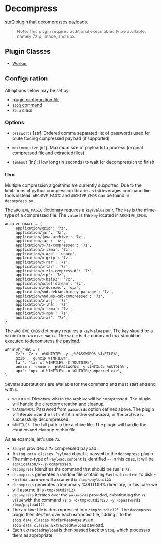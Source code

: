 # Decompress

[stoQ](https://stoq-framework.readthedocs.io/en/latest/index.html) plugin that decompresses payloads.

> Note: This plugin requires additional executables to be available, namely 7zip, unace, and upx.

## Plugin Classes

- [Worker](https://stoq-framework.readthedocs.io/en/latest/dev/workers.html)

## Configuration

All options below may be set by:

- [plugin configuration file](https://stoq-framework.readthedocs.io/en/latest/dev/plugin_overview.html#configuration)
- [`stoq` command](https://stoq-framework.readthedocs.io/en/latest/gettingstarted.html#plugin-options)
- [`Stoq` class](https://stoq-framework.readthedocs.io/en/latest/dev/core.html?highlight=plugin_opts#using-providers)

### Options

- `passwords` [str]: Ordered comma separated list of passwords used for brute forcing compressed payload (if supported)

- `maximum_size` [int]: Maximum size of payloads to process (original compressed file and extracted files)

- `timeout` [int]: How long (in seconds) to wait for decompression to finish

### Use

Multiple compression algorithms are currently supported. Due to the limitations of python compression libraries, `stoQ` leverages command line tools instead. `ARCHIVE_MAGIC` and `ARCHIVE_CMDS` can be found in `decompress.py`.

The `ARCHIVE_MAGIC` dictionary requires a `key`/`value` pair. The `key` is the mime-type of a compressed file. The `value` is the `key` located in `ARCHIVE_CMDS`.

    ARCHIVE_MAGIC = {
        'application/gzip': '7z',
        'application/jar': '7z',
        'application/java-archive': '7z',
        'application/rar': '7z',
        'application/x-7z-compressed': '7z',
        'application/x-lzma': '7z',
        'application/x-ace': 'unace',
        'application/x-gzip': '7z',
        'application/x-rar': '7z',
        'application/x-tar': '7z',
        'application/x-zip-compressed': '7z',
        'application/zip': '7z',
        'application/x-bzip2': '7z',
        'application/octet-stream': '7z',
        'application/x-dosexec': 'upx',
        'application/vnd.debian.binary-package': '7z',
        'application/vnd.ms-cab-compressed': '7z',
        'application/x-arj': '7z',
        'application/x-lha': '7z',
        'application/x-lzma': '7z',
        'application/x-rpm': '7z',
        'application/x-xz': '7z',
    }

The `ARCHIVE_CMDS` dictionary requires a `key`/`value` pair. The `key` should be a `value` from `ARCHIVE_MAGIC`. The `value` is the command that should be executed to decompress the payload.

    ARCHIVE_CMDS = {
        '7z': '7z x -o%OUTDIR% -y -p%PASSWORD% %INFILE%',
        'gzip': 'gunzip %INFILE%',
        'tar': 'tar xf %INFILE% -C %OUTDIR%',
        'unace': 'unace x -p%PASSWORD% -y %INFILE% %OUTDIR%',
        'upx': 'upx -d %INFILE% -o %OUTDIR%/unpacked_exe',
    }

Several substitutions are available for the command and must start and end with `%`.

- `%OUTDIR%`: Directory where the archive will be compressed. The plugin will handle the directory creation and cleanup.
- `%PASSWORD%`: Password from `passwords` option defined above. The plugin will iterate
  over the list until it is either exhausted, or the archive is successfully decompressed.
- `%INFILE%`: The full path to the archive file. The plugin will handle the creation and cleanup of this file.

As an example, let's use `7z`.

- `Stoq` is provided a `7z` compressed payload.
- A `stoq.data_classes.Payload` object is passed to the `decompress` plugin.
- The mime-type of `Payload.content` is identified -- in this case, it will be `application/x-7z-compressed`.
- `decompress` identifies the command that should be run is `7z`.
- `decompress` generates a random file containing `Payload.content` to disk -- in this case we will assume it is `/tmp/payload123`
- `decompress` generates a temporary %OUTDIR% directory, in this case we will assume it is `/tmp/outdir123`
- `decompress` iterates over the `passwords` provided, substituting the `7z` `value` with the command `7z x -o/tmp/outdir123 -y -ppassword1 /tmp/payload123`
- The archive file is decompressed into `/tmp/outdir123`. The `decompress` plugin then iterates over each extracted file, adding it to the `stoq.data_classes.WorkerResponse` as an `stoq.data_classes.ExtractedPayload` payload.
- Each `ExtractedPayload` is then passed back to `Stoq`, which processes them as appropriate.
